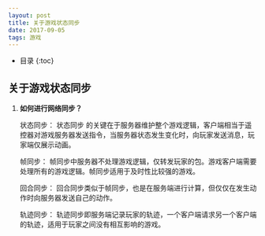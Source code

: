 ```yaml
---
layout: post
title: 关于游戏状态同步
date: 2017-09-05 
tags: 游戏   
--- 
```


*  目录
{:toc}

## 关于游戏状态同步

 1. **如何进行网络同步？**
 
    状态同步： 状态同步 的关键在于服务器维护整个游戏逻辑，客户端相当于遥控器对游戏服务器发送指令，当服务器状态发生变化时，向玩家发送消息，玩家端仅展示动画。

    帧同步： 帧同步中服务器不处理游戏逻辑，仅转发玩家的包。游戏客户端需要处理所有的游戏逻辑。帧同步适用于及时性比较强的游戏。

    回合同步： 回合同步类似于帧同步，也是在服务端进行计算，但仅仅在发生动作时向服务器发送自己的动作。

    轨迹同步： 轨迹同步即服务端记录玩家的轨迹，一个客户端请求另一个客户端的轨迹，适用于玩家之间没有相互影响的游戏。
